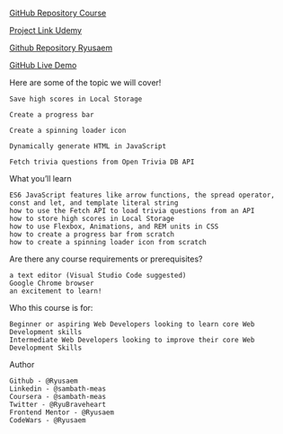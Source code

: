 [GitHub Repository Course](https://github.com/jamesqquick/Build-A-Quiz-App-With-HTML-CSS-and-JavaScript)

[Project Link Udemy](https://www.udemy.com/course/build-a-quiz-app-with-html-css-and-javascript/)

[Github Repository Ryusaem](https://github.com/Ryusaem/js-quizz-app)

[GitHub Live Demo](https://ryusaem.github.io/js-quizz-app/)

Here are some of the topic we will cover!

    Save high scores in Local Storage

    Create a progress bar

    Create a spinning loader icon

    Dynamically generate HTML in JavaScript

    Fetch trivia questions from Open Trivia DB API

What you’ll learn

    ES6 JavaScript features like arrow functions, the spread operator, const and let, and template literal string
    how to use the Fetch API to load trivia questions from an API
    how to store high scores in Local Storage
    how to use Flexbox, Animations, and REM units in CSS
    how to create a progress bar from scratch
    how to create a spinning loader icon from scratch

Are there any course requirements or prerequisites?

    a text editor (Visual Studio Code suggested)
    Google Chrome browser
    an excitement to learn!

Who this course is for:

    Beginner or aspiring Web Developers looking to learn core Web Development skills
    Intermediate Web Developers looking to improve their core Web Development Skills

Author

    Github - @Ryusaem
    Linkedin - @sambath-meas
    Coursera - @sambath-meas
    Twitter - @RyuBraveheart
    Frontend Mentor - @Ryusaem
    CodeWars - @Ryusaem
